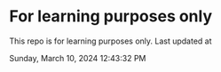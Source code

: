 # For learning purposes only
This repo is for learning purposes only.
Last updated at

Sunday, March 10, 2024 12:43:32 PM

